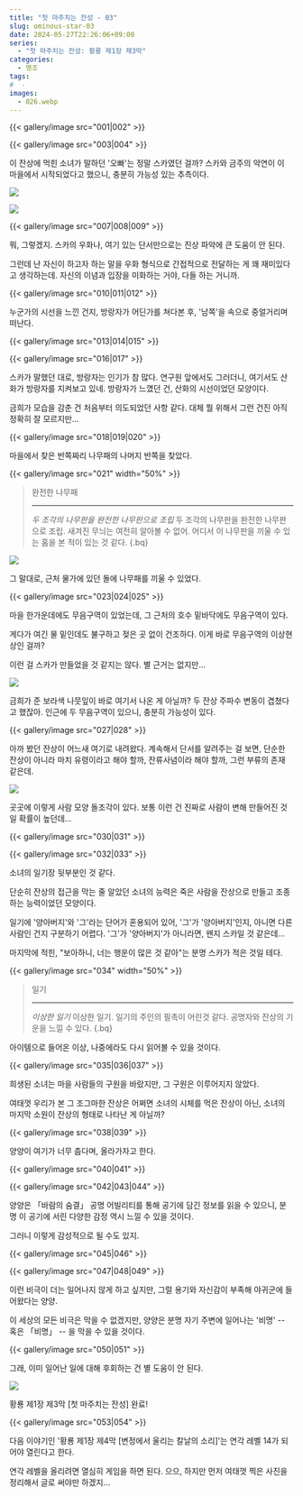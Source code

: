```yaml
---
title: "첫 마주치는 잔성 - 03"
slug: ominous-star-03
date: 2024-05-27T22:26:06+09:00
series:
  - "첫 마주치는 잔성: 황룡 제1장 제3막"
categories:
  - 명조
tags:
#  - 
images:
  - 026.webp
---
```


{{< gallery/image src="001|002" >}}

{{< gallery/image src="003|004" >}}

이 잔상에 먹힌 소녀가 말하던 '오빠'는 정말 스카였던 걸까? 스카와 금주의 악연이 이 마을에서 시작되었다고 했으니, 충분히 가능성 있는 추측이다.

![](005.webp)

![](006.webp)

{{< gallery/image src="007|008|009" >}}

뭐, 그렇겠지. 스카의 우화나, 여기 있는 단서만으로는 진상 파악에 큰 도움이 안 된다.

그런데 난 자신이 하고자 하는 말을 우화 형식으로 간접적으로 전달하는 게 꽤 재미있다고 생각하는데. 자신의 이념과 입장을 미화하는 거야, 다들 하는 거니까.

{{< gallery/image src="010|011|012" >}}

누군가의 시선을 느낀 건지, 방랑자가 어딘가를 쳐다본 후, '남쪽'을 속으로 중얼거리며 떠난다.

{{< gallery/image src="013|014|015" >}}

{{< gallery/image src="016|017" >}}

스카가 말했던 대로, 방랑자는 인기가 참 많다. 연구원 앞에서도 그러더니, 여기서도 산화가 방랑자를 지켜보고 있네. 방랑자가 느꼈던 건, 산화의 시선이었던 모양이다.

금희가 모습을 감춘 건 처음부터 의도되었던 사항 같다. 대체 뭘 위해서 그런 건진 아직 정확히 잘 모르지만...

{{< gallery/image src="018|019|020" >}}

마을에서 찾은 반쪽짜리 나무패의 나머지 반쪽을 찾았다.

{{< gallery/image src="021" width="50%" >}}

> 완전한 나무패
> ***
> *두 조각의 나무판을 완전한 나무판으로 조립*
> 두 조각의 나무판을 완전한 나무판으로 조립. 새겨진 무늬는 여전히 알아볼 수 없어. 어디서 이 나무판을 끼울 수 있는 홈을 본 적이 있는 것 같다.
{.bq}

![](022.webp)

그 말대로, 근처 물가에 있던 돌에 나무패를 끼울 수 있었다.

{{< gallery/image src="023|024|025" >}}

마을 한가운데에도 무음구역이 있었는데, 그 근처의 호수 밑바닥에도 무음구역이 있다.

게다가 여긴 물 밑인데도 불구하고 젖은 곳 없이 건조하다. 이게 바로 무음구역의 이상현상인 걸까?

이런 걸 스카가 만들었을 것 같지는 않다. 별 근거는 없지만...

![](026.webp)

금희가 준 보라색 나뭇잎이 바로 여기서 나온 게 아닐까? 두 잔상 주파수 변동이 겹쳤다고 했잖아. 인근에 두 무음구역이 있으니, 충분히 가능성이 있다.

{{< gallery/image src="027|028" >}}

아까 봤던 잔상이 어느새 여기로 내려왔다. 계속해서 단서를 알려주는 걸 보면, 단순한 잔상이 아니라 마치 유령이라고 해야 할까, 잔류사념이라 해야 할까, 그런 부류의 존재 같은데.

![](029.webp)

곳곳에 이렇게 사람 모양 돌조각이 있다. 보통 이런 건 진짜로 사람이 변해 만들어진 것일 확률이 높던데...

{{< gallery/image src="030|031" >}}

{{< gallery/image src="032|033" >}}

소녀의 일기장 뒷부분인 것 같다.

단순히 잔상의 접근을 막는 줄 알았던 소녀의 능력은 죽은 사람을 잔상으로 만들고 조종하는 능력이었던 모양이다.

일기에 '양아버지'와 '그'라는 단어가 혼용되어 있어, '그'가 '양아버지'인지, 아니면 다른 사람인 건지 구분하기 어렵다. '그'가 '양아버지'가 아니라면, 왠지 스카일 것 같은데...

마지막에 적힌, "보아하니, 너는 행운이 많은 것 같아"는 분명 스카가 적은 것일 테다.

{{< gallery/image src="034" width="50%" >}}

> 일기
> ***
> *이상한 일기*
> 이상한 일기. 일기의 주인의 필촉이 어린것 같다. 공명자와 잔상의 기운을 느낄 수 있다.
{.bq}

아이템으로 들어온 이상, 나중에라도 다시 읽어볼 수 있을 것이다.

{{< gallery/image src="035|036|037" >}}

희생된 소녀는 마을 사람들의 구원을 바랐지만, 그 구원은 이루어지지 않았다.

여태껏 우리가 본 그 조그마한 잔상은 어쩌면 소녀의 시체를 먹은 잔상이 아닌, 소녀의 마지막 소원이 잔상의 형태로 나타난 게 아닐까?

{{< gallery/image src="038|039" >}}

양양이 여기가 너무 춥다며, 올라가자고 한다.

{{< gallery/image src="040|041" >}}

{{< gallery/image src="042|043|044" >}}

양양은 「바람의 숨결」 공명 어빌리티를 통해 공기에 담긴 정보를 읽을 수 있으니, 분명 이 공기에 서린 다양한 감정 역시 느낄 수 있을 것이다.

그러니 이렇게 감성적으로 될 수도 있지.

{{< gallery/image src="045|046" >}}

{{< gallery/image src="047|048|049" >}}

이런 비극이 더는 일어나지 않게 하고 싶지만, 그럴 용기와 자신감이 부족해 야귀군에 들어왔다는 양양.

이 세상의 모든 비극은 막을 수 없겠지만, 양양은 분명 자기 주변에 일어나는 '비명' -- 혹은 「비명」 -- 을 막을 수 있을 것이다.

{{< gallery/image src="050|051" >}}

그래, 이미 일어난 일에 대해 후회하는 건 별 도움이 안 된다.

![](052.webp)

황룡 제1장 제3막 \[첫 마주치는 잔성\] 완료!

{{< gallery/image src="053|054" >}}

다음 이야기인 '황룡 제1장 제4막 \[변정에서 울리는 칼날의 소리\]'는 연각 레벨 14가 되어야 열린다고 한다.

연각 레벨을 올리려면 열심히 게임을 하면 된다. 으으, 하지만 먼저 여태껏 찍은 사진을 정리해서 글로 써야만 하겠지...
